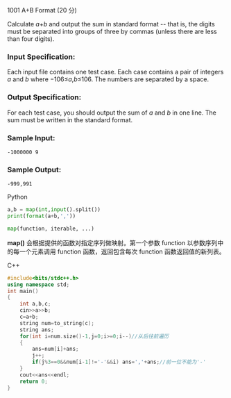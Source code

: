 1001 A+B Format (20 分)

Calculate *a*+*b* and output the sum in standard format -- that is, the digits must be separated into groups of three by commas (unless there are less than four digits).

### Input Specification:

Each input file contains one test case. Each case contains a pair of integers *a* and *b* where −106≤*a*,*b*≤106. The numbers are separated by a space.

### Output Specification:

For each test case, you should output the sum of *a* and *b* in one line. The sum must be written in the standard format.

### Sample Input:

```in
-1000000 9
```

### Sample Output:

```out
-999,991
```

Python

```python
a,b = map(int,input().split())
print(format(a+b,','))
```

```python
map(function, iterable, ...)
```

**map()** 会根据提供的函数对指定序列做映射。第一个参数 function 以参数序列中的每一个元素调用 function 函数，返回包含每次 function 函数返回值的新列表。

C++

```c++
#include<bits/stdc++.h>
using namespace std;
int main()
{
    int a,b,c;
    cin>>a>>b;
    c=a+b;
    string num=to_string(c);
    string ans;
    for(int i=num.size()-1,j=0;i>=0;i--)//从后往前遍历
    {
        ans=num[i]+ans;
        j++;
        if(j%3==0&&num[i-1]!='-'&&i) ans=','+ans;//前一位不能为'-'
    }
    cout<<ans<<endl;
    return 0;
}
```

